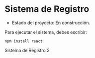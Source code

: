 <h1> Sistema de Registro </h1>

- Estado del proyecto: En construcción.

Para ejecutar el sistema, debes escribir:

```npm install react```

Sistema de Registro 2
